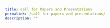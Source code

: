 ```yaml
---
title: Call for Papers and Presentations
permalink: /call-for-papers-and-presentations/
description: ""
---
```

